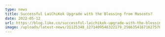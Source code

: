 ```yaml
---
type: news
title: Successful LaiChiKok Upgrade with the Blessing from Mascots?
date: 2022-05-12
url: https://blog.like.co/successful-laichikok-upgrade-with-the-blessing-from-mascots-likecoin-newsletter/
image: /uploads/latest-news/21125340_1271409546322179_2566354167162757055_o-1536x1022.jpeg
---
```

